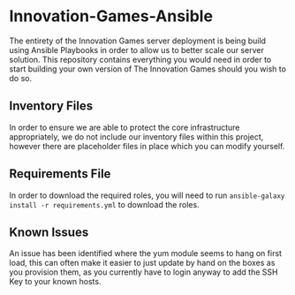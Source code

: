 # Innovation-Games-Ansible
The entirety of the Innovation Games server deployment is being build using Ansible Playbooks in order to allow us to better scale our server solution. This repository contains everything you would need in order to start building your own version of The Innovation Games should you wish to do so. 

## Inventory Files
In order to ensure we are able to protect the core infrastructure appropriately, we do not include our inventory files within this project, however there are placeholder files in place which you can modify yourself. 

## Requirements File
In order to download the required roles, you will need to run `ansible-galaxy install -r requirements.yml` to download the roles. 

## Known Issues
An issue has been identified where the yum module seems to hang on first load, this can often make it easier to just update by hand on the boxes as you provision them, as you currently have to login anyway to add the SSH Key to your known hosts. 